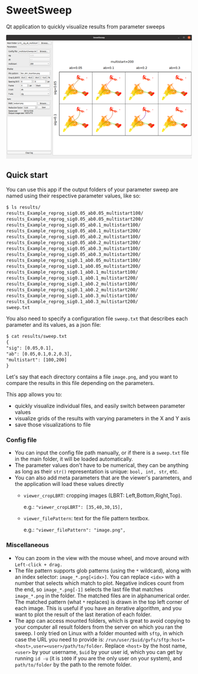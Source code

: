 # SweetSweep
Qt application to quickly visualize results from parameter sweeps

![application screenshot](./screenshots/app.png)

## Quick start

You can use this app if the output folders of your parameter sweep are
named using their respective parameter values, like so:
```
$ ls results/
results_Example_reprog_sig0.05_ab0.05_multistart100/
results_Example_reprog_sig0.05_ab0.05_multistart200/
results_Example_reprog_sig0.05_ab0.1_multistart100/
results_Example_reprog_sig0.05_ab0.1_multistart200/
results_Example_reprog_sig0.05_ab0.2_multistart100/
results_Example_reprog_sig0.05_ab0.2_multistart200/
results_Example_reprog_sig0.05_ab0.3_multistart100/
results_Example_reprog_sig0.05_ab0.3_multistart200/
results_Example_reprog_sig0.1_ab0.05_multistart100/
results_Example_reprog_sig0.1_ab0.05_multistart200/
results_Example_reprog_sig0.1_ab0.1_multistart100/
results_Example_reprog_sig0.1_ab0.1_multistart200/
results_Example_reprog_sig0.1_ab0.2_multistart100/
results_Example_reprog_sig0.1_ab0.2_multistart200/
results_Example_reprog_sig0.1_ab0.3_multistart100/
results_Example_reprog_sig0.1_ab0.3_multistart200/
sweep.txt
```

You also need to specify a configuration file `sweep.txt` that describes each
parameter and its values, as a json file:
```
$ cat results/sweep.txt
{
"sig": [0.05,0.1],
"ab": [0.05,0.1,0.2,0.3],
"multistart": [100,200]
}
```
Let's say that each directory contains a file `image.png`,
and you want to compare the results in this file depending on the parameters.

This app allows you to:
- quickly visualize individual files, and easily switch between
parameter values
- visualize grids of the results with varying parameters in the X and Y axis
- save those visualizations to file


### Config file

- You can input the config file path manually, or if there is a `sweep.txt`
  file in the main folder, it will be loaded automatically.
- The parameter values don't have to be numerical, they can be anything as
  long as their `str()` representation is unique: `bool, int, str`, etc.
- You can also add meta parameters that are the viewer's parameters, and
  the application will load these values directly
  - `viewer_cropLBRT`: cropping images (LBRT: Left,Bottom,Right,Top).

    e.g.: `"viewer_cropLBRT": [35,40,30,15],`
  - `viewer_filePattern`: text for the file pattern textbox.

    e.g.: `"viewer_filePattern": "image.png",`


### Miscellaneous

- You can zoom in the view with the mouse wheel, and move around with
  `Left-click + drag.`
- The file pattern supports glob patterns (using the `*` wildcard), along with
  an index selector: `image_*.png[<idx>]`. You can replace `<idx>` with a number
  that selects which match to plot. Negative indices count from the end, so
  `image_*.png[-1]` selects the last file that matches `image_*.png` in the
  folder. The matched files are in alphanumerical order. The matched pattern
  (what `*` replaces) is drawn in the top left corner of each image. This is
  useful if you have an iterative algorithm, and you want to plot the result
  of the last iteration of each folder.
- The app can access mounted folders, which is great to avoid copying to your
  computer all result folders from the server on which you ran the sweep.
  I only tried on Linux with a folder mounted with `sftp`, in which case the
  URL you need to provide is:
  `/run/user/$uid/gvfs/sftp:host=<host>,user=<user>/path/to/folder`.
  Replace `<host>` by the host name, `<user>` by your username, `$uid` by
  your user id, which you can get by running `id -u` (it is `1000` if you are the
  only user on your system), and `path/to/folder` by the path to the remote folder.
